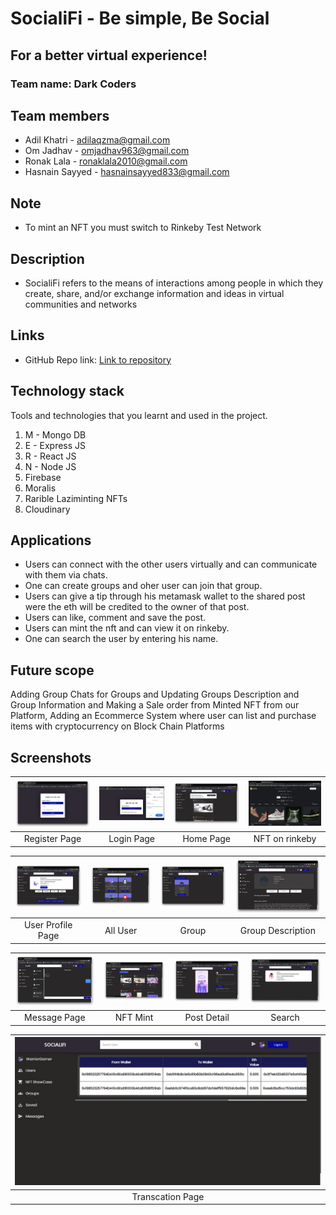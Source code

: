 # SocialiFi - Be simple, Be Social
## For a better virtual experience!

### Team name: Dark Coders

## Team members
* Adil Khatri - adilaqzma@gmail.com
* Om Jadhav - omjadhav963@gmail.com
* Ronak Lala - ronaklala2010@gmail.com
* Hasnain Sayyed - hasnainsayyed833@gmail.com

## Note
* To mint an NFT you must switch to Rinkeby Test Network

## Description

* SocialiFi refers to the means of interactions among people in which they create, share, and/or exchange information and ideas in virtual communities and networks


## Links
* GitHub Repo link: [Link to repository](https://github.com/Hasnain01-hub/-SocialiFi)


## Technology stack

Tools and technologies that you learnt and used in the project.

1. M - Mongo DB
2. E - Express JS
3. R - React JS
4. N - Node JS
5. Firebase 
6. Moralis
7. Rarible Laziminting NFTs
8. Cloudinary

## Applications
* Users can connect with the other users virtually and can communicate with them via chats.
* One can create groups and oher user can join that group.
* Users can give a tip through his metamask wallet to the shared post were the eth will be credited to the owner of that post.
* Users can like, comment and save the post.
* Users can mint the nft and can view it on rinkeby.
* One can search the user by entering his name. 

## Future scope
Adding Group Chats for Groups and Updating Groups Description and Group Information and Making a Sale order from Minted NFT from our Platform, Adding an Ecommerce System where user can list and purchase items with cryptocurrency on Block Chain Platforms



## Screenshots
| ![](Images/Register.png) | ![](Images/Login.png) | ![](Images/home.png) | ![](Images/Nft.png) |
| :-------------: | :-------------:  | :-------------:  | :-------------:  |
|     Register Page     |    Login Page   |    Home Page     |     NFT on rinkeby     |

| ![](Images/userprofile.png) | ![](Images/userlist.png) | ![](Images/grouplist.png) | ![](Images/groupdisc.png) |
| :-------------: | :-------------:  | :-------------:  | :-------------:  | 
|     User Profile Page     |    All User   |    Group     |     Group Description     |

| ![](Images/message.png) | ![](Images/nftpage.png) | ![](Images/postdesc.png) | ![](Images/search.png) |
| :-------------: | :-------------:  | :-------------:  | :-------------:  | 
|     Message Page     |    NFT Mint   |    Post Detail     |     Search     |

| ![](Images/transcation.jpeg) |  
| :-------------: | 
|     Transcation Page     | 


<!-- - **Admin Panel**

<img src="https://github.com/abby3010/GoalTube/blob/main/Screenshots%20-%20GoalTube/Screenshot%202022-03-26%20075129.png" width="1000">

<img src="https://github.com/abby3010/GoalTube/blob/main/Screenshots%20-%20GoalTube/Screenshot%202022-03-26%20075227.png" width="1000">

<img src="https://github.com/abby3010/GoalTube/blob/main/Screenshots%20-%20GoalTube/Screenshot%202022-03-26%20075259.png" width="1000">

<img src="https://github.com/abby3010/GoalTube/blob/main/Screenshots%20-%20GoalTube/Screenshot%202022-03-26%20075527.png" width="1000"> -->

<!-- - **Model that will extract the submitiles from the YouTube Video and generate subjetive questions** -->
 
<!-- <img src="https://github.com/abby3010/GoalTube/blob/main/Screenshots%20-%20GoalTube/ML_model_1.png" width="1000">

<img src="https://github.com/abby3010/GoalTube/blob/main/Screenshots%20-%20GoalTube/ML_Model_2.png" width="1000">

<img src="https://github.com/abby3010/GoalTube/blob/main/Screenshots%20-%20GoalTube/ML_Model_3.png" width="1000">

<img src="https://github.com/abby3010/GoalTube/blob/main/Screenshots%20-%20GoalTube/ML_Model_4.png" width="1000">

<img src="https://github.com/abby3010/GoalTube/blob/main/Screenshots%20-%20GoalTube/ML_Model_5.png" width="1000">

<img src="https://github.com/abby3010/GoalTube/blob/main/Screenshots%20-%20GoalTube/ML_Model_6.png" width="1000"> -->